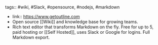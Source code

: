 ---
---

tags:: #wiki, #Slack, #opensource, #nodejs, #markdown

- link:: https://www.getoutline.com
- Open source [[Wiki]] and knowledge base for growing teams.
- Rich text editor that transforms Markdown on the fly. Free for up to 5, paid hosting or [[Self Hosted]], uses Slack or Google for logins. Full Markdown export.